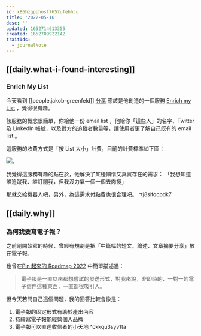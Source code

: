 ```yaml
---
id: x86hzgpphosf7657ufehhcu
title: '2022-05-16'
desc: ''
updated: 1652714613355
created: 1652709922142
traitIds:
  - journalNote
---
```



## [[daily.what-i-found-interesting]]

### Enrich My List
今天看到 [[people.jakob-greenfeld]] [分享](https://twitter.com/jakobgreenfeld/status/1525096421925453824) 應該是他創造的一個服務 [Enrich my List](https://www.enrichmylist.com/) ，覺得很有趣。

該服務的概念很簡單，你給他一份 email list ，他給你「這些人」的名字、Twitter 及 LinkedIn 帳號，以及對方的追蹤者數量等，讓使用者更了解自己既有的 email list 。

這服務的收費方式是「按 List 大小」計費，目前的計費標準如下圖：

![](https://pinchlime-screenshots.s3.ap-northeast-1.amazonaws.com/enrich-my-list_ucqxJZ.webp)。

我覺得這服務有趣的點在於，他解決了某種懶惰又真實存在的需求：
「我想知道誰追蹤我、誰訂閱我，但我沒力氣一個一個去肉搜」

那就交給機器人吧，另外，為這需求付點費也很合理吧。 ^tj8sifqcpdk7

## [[daily.why]]

### 為何我要寫電子報？

之前剛開始寫的時候，曾經有規劃是把「中篇幅的短文、論述、文章摘要分享」放在電子報。

也曾在[Pin 起來的 Roadmap 2022](https://pinchlime.com/2022/02/12/roadmap-2022/) 中簡單描述過：

> 電子報是一直以來都想嘗試的發送形式，對我來說，非即時的、一對一的電子信件這種東西，一直都很吸引人。

但今天若問自己這個問題，我的回答比較會像是：
1. 電子報的固定形式有助於產出內容
2. 持續寫電子報能經營個人品牌
3. 電子報可以直達收信者的小天地  ^ckkqu3syv1ta